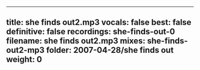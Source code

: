 
---
title: she finds out2.mp3
vocals: false
best: false
definitive: false
recordings: she-finds-out-0
filename: she finds out2.mp3
mixes: she-finds-out2-mp3
folder: 2007-04-28/she finds out
weight: 0
---
